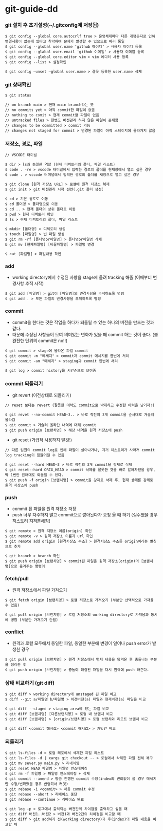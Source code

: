# git-guide-dd



### git 설치 후 초기설정(\~/.gitconfig에 저장됨)

```
$ git config --global core.autocrlf true > 운영체제마다 다른 개행문자로 인해 변경사항이 없는데 있다고 착각하여 문제가 발생할 수 있으므로 미리 통일
$ git config --global user.name 'github 아이디' > 사용자 아이디 등록
$ git config --glabal user.email 'github 이메일' > 사용자 이메일 등록
$ git config --global core.editor vim > vim 에디터 사용 등록
$ git config --list > 설정확인
```

```
$ git config —unset —global user.name > 잘못 등록한 user.name 삭제
```

### git 상태확인

```
$ git status

// on branch main > 현재 main branch라는 뜻
// no commits yet > 아직 commit한 파일이 없음
// nothing to comit > 현재 commit할 파일이 없음
// untracked files > 한번도 버전관리 하지 않은 파일이 존재함
// changes to be committed > commit 가능
// changes not staged for commit > 변경된 파일이 아직 스테이지에 올라가지 않음
```

### 저장소, 경로, 파일

```
// VSCODE 터미널

$ dir > ls과 동일한 역할 (현재 디렉토리의 폴더, 파일 리스트)
$ code . -re > vscode 터미널에서 입력한 경로의 폴더를 현재창에서 열고 싶은 경우
$ code . > vscode 터미널에서 입력한 경로의 폴더를 새창으로 열고 싶은 경우
```

```
$ git clone [원격 저장소 URL] > 로컬에 원격 저장소 복제
$ git init > git 버전관리 시작 선언(.git 폴더 생성)
```

```
$ cd > 기본 경로로 이동
$ cd 폴더명 > 폴더명으로 이동
$ cd .. > 현재 폴더의 상위 폴더로 이동
$ pwd > 현재 디렉토리 확인
$ ls > 현재 디렉토리의 폴더, 파일 리스트
```

```
$ mkdir [폴더명] > 디렉토리 생성
$ touch [파일명] > 빈 파일 생성
$ git rm -rf [폴더명or파일명] > 폴더명or파일명 삭제
& git mv [현재파일명] [바꿀파일명] > 파일명 변경
```

```
$ cat [파일명] > 파일내용 확인
```

### add

* working directory에서 수정된 사항을 stage에 올려 tracking 해줌 (이때부터 변경사항 추적 시작)

```
$ git add [파일명] > git이 [파일명]의 변경사항을 추적하도록 명령
$ git add . > 모든 파일의 변경사항을 추적하도록 명령
```

### commit

* commit을 한다는 것은 작업을 하다가 되돌릴 수 있는 하나의 버전을 만드는 것과 같다.
* 때문에 수정된 사항들이 모여 의미있는 변화가 있을 때 commit 하는 것이 좋다. (불완전한 단위의 commit은 no!!)

```
$ git commit > stage에 올라온 파일 commit
$ git commit -m "메세지" > commit과 commit 메세지를 한번에 처리
$ git commit -am "메세지" > staging과 commit 한번에 처리
```

```
$ git log > commit history를 시간순으로 보여줌
```

### commit 되돌리기

* git revert (이전상태로 되돌리기)

```
// reset 보다는 revert (잘못한 이력도 commit으로 박제하고 수정한 이력을 남기자!)

$ git revet --no-commit HEAD~3.. > 바로 직전의 3개 commit을 순서대로 거슬러 올라감
$ git commit > 거슬러 올라간 내역에 대해 commit
$ git push origin [브랜치명] > 해당 내역을 원격 저장소에 push
```

* git reset (가급적 사용하지 말것!)

```
// 다른 팀원의 commit log로 인해 파일이 살아나거나, 과거 히스토리가 사라져 commit log tracking이 힘들어질 수 있음

$ git reset --hard HEAD~3 > 바로 직전의 3개 commit을 강제로 삭제
$ git reset--hard ORIG_HEAD > commit 삭제를 잘못한 것을 바로 알아차렸을 경우, 딱 1번만 원래대로 되돌릴 수 있다.
$ git push -f origin [브랜치명] > commit을 강제로 삭제 후, 현재 상태를 강제로 원격 저장소에 push
```

### push

* commit 된 파일을 원격 저장소 저장
* push 너무 자주하지 말고 commit으로 쌓아놧다가 요청 올 때 하기 (실수했을 경우 히스토리 지저분해짐)

```
$ git remote > 원격 저장소 이름(origin) 확인
$ git remote -v > 원격 저장소 이름과 url 확인
$ git remote add origin [원격저장소 주소] > 원격저장소 주소를 origin이라는 별칭으로 추가
```

```
$ git branch > branch 확인
$ git push origin [브랜치명] > commit된 파일을 원격 저장소(origin)의 [브랜치명]으로 옮겨주는 명령어
```

### fetch/pull

* 원격 저장소에서 파일 가져오기

```
$ git fetch origin [브랜치명] > 로컬 저장소로 가져오기 (부분만 선택적으로 가져올 수 있음)
```

```
$ git pull origin [브랜치명] > 로컬 저장소의 working directory로 가져옴과 동시에 병합 (부분만 가져오기 안됨)
```

### conflict

* 원격과 로컬 모두에서 동일한 파일, 동일한 부분에 변경이 일어나 push error가 발생한 경우

```
$ git pull origin [브랜치명] > 원격 저장소에서 먼저 내용을 당겨온 후 충돌나는 부분을 정리한 후
$ git push origin [브랜치명] > 충돌이 해결된 파일을 다시 원격에 push 해준다.
```

### 상태 비교하기 (git diff)

```
$ git diff > working directory에 unstaged 된 파일 비교
$ diff --git a/파일명 b/파일명 > 이전버전(a) 파일과 현재버전(a) 파일을 비교

$ git diff --staged > staging area에 있는 파일 비교
$ git diff [브랜치명] [다른브랜치명] > 로컬 내 브랜치 비교
$ git diff [브랜치명] > [origin/브랜치명] > 로컬 브랜치와 리모트 브랜치 비교

$ git diff <commit 해시값> <commit 해시값> > 커밋간 비교
```

### 되돌리기

```
$ git ls-files -d > 로컬 레포에서 삭제한 파일 리스트
$ git ls-files -d | xargs git checkout -- > 로컬에서 삭제한 파일 전체 복구
$ git mv sever.py main.py > 리네이밍
$ git reset HEAD 파일명 > 파일명 언스테이징
$ git rm -f 파일명 > 파일명 언스테이징 + 삭제
$ git commit --amend > 방금 진행한 commit 수정(index의 변화없이 쓸 경우 메세지만 수정/변화했을 경우 반영되서 커밋)
$ git rebase -i <commit> > 처음 commit 수정
$ git rebase --abort > 리베이스 중단
$ git rebase --continue > 리베이스 완료

$ git log -p > 로그에서 출력되는 버전간의 차이점을 출력하고 싶을 때
$ git diff 버전1..버전2 > 버전1과 버전2간의 차이점을 비교할 때
$ git diff > git add하기 전(working directory)과 후(index)의 파일 내용을 비교할 때
```
